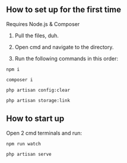 ## How to set up for the first time

Requires Node.js & Composer

1. Pull the files, duh.

2. Open cmd and navigate to the directory.

3. Run the following commands in this order:

`npm i`

`composer i`

`php artisan config:clear`

`php artisan storage:link`

## How to start up

Open 2 cmd terminals and run:

`npm run watch`

`php artisan serve`
